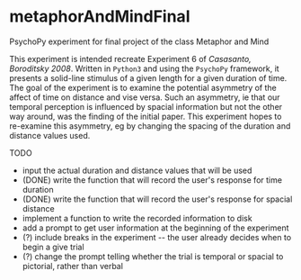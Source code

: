 # metaphorAndMindFinal
PsychoPy experiment for final project of the class Metaphor and Mind


This experiment is intended recreate Experiment 6 of _Casasanto, Boroditsky 2008_. Written in `Python3` and using the `PsychoPy` framework,
it presents a solid-line stimulus of a given length for a given duration of
time. The goal of the experiment is to examine the potential asymmetry of 
the affect of time on distance and vise versa. Such an asymmetry, ie that
our temporal perception is influenced by spacial information but not the other
way around, was the finding of the initial paper. This experiment hopes to 
re-examine this asymmetry, eg by changing the spacing of the duration and
distance values used.

TODO
- input the actual duration and distance values that will be used
- (DONE) write the function that will record the user's response for time duration
- (DONE) write the function that will record the user's response for spacial distance
- implement a function to write the recorded information to disk
- add a prompt to get user information at the beginning of the experiment
- (?) include breaks in the experiment -- the user already decides when to 
begin a give trial
- (?) change the prompt telling whether the trial is temporal or spacial to
pictorial, rather than verbal

